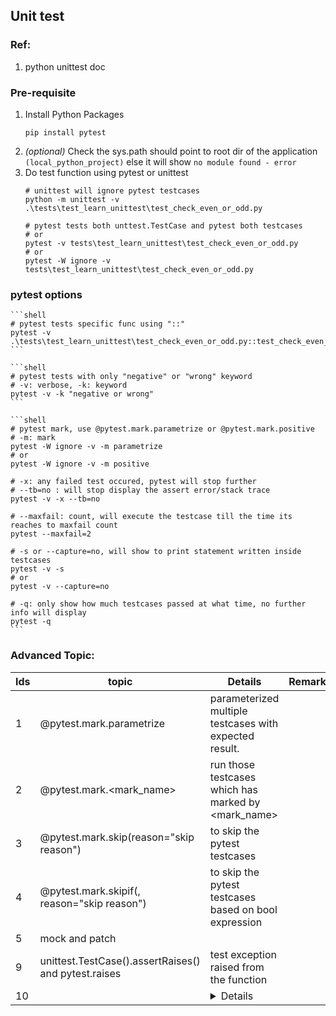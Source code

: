 ## Unit test

### Ref:
1. python unittest doc
   

### Pre-requisite
1. Install Python Packages
	```shell
	pip install pytest 
	```
2. *(optional)* Check the sys.path should point to root dir of the application `(local_python_project)` else
   it will show `no module found - error`
3. Do test function using pytest or unittest
	```shell
	# unittest will ignore pytest testcases 
	python -m unittest -v .\tests\test_learn_unittest\test_check_even_or_odd.py

	# pytest tests both unttest.TestCase and pytest both testcases
	# or
	pytest -v tests\test_learn_unittest\test_check_even_or_odd.py
	# or 
	pytest -W ignore -v tests\test_learn_unittest\test_check_even_or_odd.py
	```

### pytest options
    ```shell
    # pytest tests specific func using "::"
    pytest -v .\tests\test_learn_unittest\test_check_even_or_odd.py::test_check_even_or_odd
    ```

    ```shell
    # pytest tests with only "negative" or "wrong" keyword
    # -v: verbose, -k: keyword
    pytest -v -k "negative or wrong"
    ```

	```shell
	# pytest mark, use @pytest.mark.parametrize or @pytest.mark.positive
	# -m: mark
	pytest -W ignore -v -m parametrize
	# or
	pytest -W ignore -v -m positive

	# -x: any failed test occured, pytest will stop further
	# --tb=no : will stop display the assert error/stack trace
	pytest -v -x --tb=no

	# --maxfail: count, will execute the testcase till the time its reaches to maxfail count
	pytest --maxfail=2

	# -s or --capture=no, will show to print statement written inside testcases
	pytest -v -s 
	# or 
	pytest -v --capture=no

	# -q: only show how much testcases passed at what time, no further info will display
	pytest -q
	```
   
### Advanced Topic:
Ids | topic | Details | Remarks
--- | ----- | ------- | -------
1 | @pytest.mark.parametrize | parameterized multiple testcases with expected result. | 
2 | @pytest.mark.<mark_name> | run those testcases which has marked by <mark_name> |
3 | @pytest.mark.skip(reason="skip reason") | to skip the pytest testcases |
4 | @pytest.mark.skipif(<bool expression>, reason="skip reason") | to skip the pytest testcases based on bool expression |
5 | mock and patch | |
9 | unittest.TestCase().assertRaises() and pytest.raises | test exception raised from the function |
10 | <topic> | <details> | <remarks>